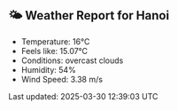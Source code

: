 <!-- WEATHER-START -->
## 🌤 Weather Report for Hanoi

- Temperature: 16°C
- Feels like: 15.07°C
- Conditions: overcast clouds
- Humidity: 54%
- Wind Speed: 3.38 m/s

Last updated: 2025-03-30 12:39:03 UTC
<!-- WEATHER-END -->
